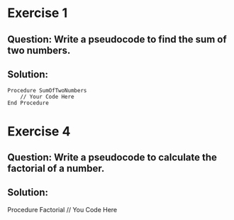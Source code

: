 # Exercise 1

## Question: Write a pseudocode to find the sum of two numbers.

## Solution:

```code
Procedure SumOfTwoNumbers
    // Your Code Here
End Procedure
```
# Exercise 4
## Question: Write a pseudocode to calculate the factorial of a number.

## Solution:

Procedure Factorial
    // You Code Here
